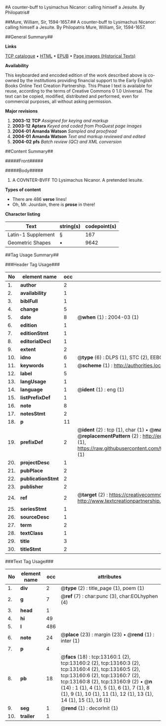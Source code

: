 #A counter-buff to Lysimachus Nicanor: calling himself a Jesuite. By Philopatris#

##Mure, William, Sir, 1594-1657.##
A counter-buff to Lysimachus Nicanor: calling himself a Jesuite. By Philopatris
Mure, William, Sir, 1594-1657.

##General Summary##

**Links**

[TCP catalogue](http://www.ota.ox.ac.uk/tcp/)  • 
[HTML](http://tei.it.ox.ac.uk/tcp/Texts-HTML/free/A07/A07673.html)  • 
[EPUB](http://tei.it.ox.ac.uk/tcp/Texts-EPUB/free/A07/A07673.epub) • 
[Page images (Historical Texts)](https://data.historicaltexts.jisc.ac.uk/view?pubId=eebo-99848084e&pageId=eebo-99848084e-13160-1)

**Availability**

This keyboarded and encoded edition of the
	       work described above is co-owned by the institutions
	       providing financial support to the Early English Books
	       Online Text Creation Partnership. This Phase I text is
	       available for reuse, according to the terms of Creative
	       Commons 0 1.0 Universal. The text can be copied,
	       modified, distributed and performed, even for
	       commercial purposes, all without asking permission.

**Major revisions**

1. __2003-12__ __TCP__ *Assigned for keying and markup*
1. __2003-12__ __Aptara__ *Keyed and coded from ProQuest page images*
1. __2004-01__ __Amanda Watson__ *Sampled and proofread*
1. __2004-01__ __Amanda Watson__ *Text and markup reviewed and edited*
1. __2004-02__ __pfs__ *Batch review (QC) and XML conversion*

##Content Summary##

#####Front#####

#####Body#####

1. A
COVNTER-BVFF
TO
Lysimachus Nicanor.
A pretended Iesuite.

**Types of content**

  * There are 486 **verse** lines!
  * Oh, Mr. Jourdain, there is **prose** in there!

**Character listing**


|Text|string(s)|codepoint(s)|
|---|---|---|
|Latin-1 Supplement|§|167|
|Geometric Shapes|▪|9642|

##Tag Usage Summary##

###Header Tag Usage###

|No|element name|occ|attributes|
|---|---|---|---|
|1.|__author__|2||
|2.|__availability__|1||
|3.|__biblFull__|1||
|4.|__change__|5||
|5.|__date__|8| @__when__ (1) : 2004-03 (1)|
|6.|__edition__|1||
|7.|__editionStmt__|1||
|8.|__editorialDecl__|1||
|9.|__extent__|2||
|10.|__idno__|6| @__type__ (6) : DLPS (1), STC (2), EEBO-CITATION (1), PROQUEST (1), VID (1)|
|11.|__keywords__|1| @__scheme__ (1) : http://authorities.loc.gov/ (1)|
|12.|__label__|5||
|13.|__langUsage__|1||
|14.|__language__|1| @__ident__ (1) : eng (1)|
|15.|__listPrefixDef__|1||
|16.|__note__|8||
|17.|__notesStmt__|2||
|18.|__p__|11||
|19.|__prefixDef__|2| @__ident__ (2) : tcp (1), char (1)  •  @__matchPattern__ (2) : ([0-9\-]+):([0-9IVX]+) (1), (.+) (1)  •  @__replacementPattern__ (2) : http://eebo.chadwyck.com/downloadtiff?vid=$1&page=$2 (1), https://raw.githubusercontent.com/textcreationpartnership/Texts/master/tcpchars.xml#$1 (1)|
|20.|__projectDesc__|1||
|21.|__pubPlace__|2||
|22.|__publicationStmt__|2||
|23.|__publisher__|2||
|24.|__ref__|2| @__target__ (2) : https://creativecommons.org/publicdomain/zero/1.0/ (1), http://www.textcreationpartnership.org/docs/. (1)|
|25.|__seriesStmt__|1||
|26.|__sourceDesc__|1||
|27.|__term__|2||
|28.|__textClass__|1||
|29.|__title__|3||
|30.|__titleStmt__|2||


###Text Tag Usage###

|No|element name|occ|attributes|
|---|---|---|---|
|1.|__div__|2| @__type__ (2) : title_page (1), poem (1)|
|2.|__g__|7| @__ref__ (7) : char:punc (3), char:EOLhyphen (4)|
|3.|__head__|1||
|4.|__hi__|49||
|5.|__l__|486||
|6.|__note__|24| @__place__ (23) : margin (23)  •  @__rend__ (1) : inter (1)|
|7.|__p__|4||
|8.|__pb__|18| @__facs__ (18) : tcp:13160:1 (2), tcp:13160:2 (2), tcp:13160:3 (2), tcp:13160:4 (2), tcp:13160:5 (2), tcp:13160:6 (2), tcp:13160:7 (2), tcp:13160:8 (2), tcp:13160:9 (2)  •  @__n__ (14) : 1 (1), 4 (1), 5 (1), 6 (1), 7 (1), 8 (1), 9 (1), 10 (1), 11 (1), 12 (1), 13 (1), 14 (1), 15 (1), 16 (1)|
|9.|__seg__|1| @__rend__ (1) : decorInit (1)|
|10.|__trailer__|1||
